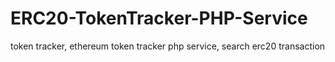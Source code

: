 # ERC20-TokenTracker-PHP-Service
token tracker, ethereum token tracker php service, search erc20 transaction
